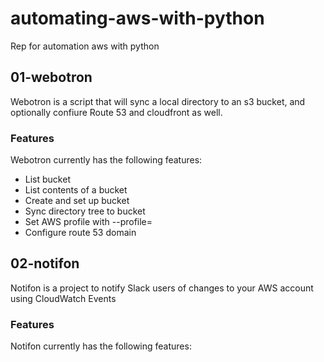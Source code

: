 # automating-aws-with-python

Rep for automation aws with python

## 01-webotron

Webotron is a script that will sync a local directory to an s3 bucket, and optionally confiure Route 53 and cloudfront as well.

### Features

Webotron currently has the following features:

- List bucket
- List contents of a bucket  
- Create and set up bucket
- Sync directory tree to bucket
- Set AWS profile with --profile=<profileName>
- Configure route 53 domain

## 02-notifon

Notifon is a project to notify Slack users of changes to your AWS account
using CloudWatch Events

### Features

Notifon currently has the following features:
